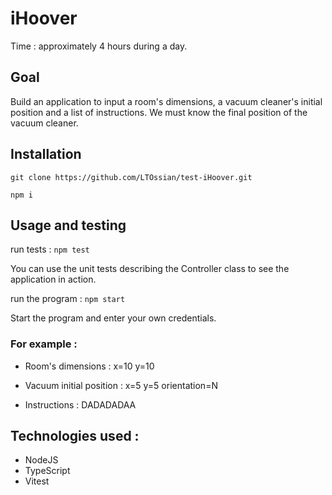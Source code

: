 # iHoover

Time : approximately 4 hours during a day.

## Goal

Build an application to input a room's dimensions, a vacuum cleaner's initial position and a list of instructions. We must know the final position of the vacuum cleaner.

## Installation

`git clone https://github.com/LTOssian/test-iHoover.git`

 `npm i`

## Usage and testing 

run tests : `npm test`

You can use the unit tests describing the Controller class to see the application in action. 

run the program : `npm start`

Start the program and enter your own credentials.

### For example : 

- Room's dimensions : x=10 y=10

- Vacuum initial position : x=5 y=5 orientation=N 

- Instructions : DADADADAA

## Technologies used :

- NodeJS
- TypeScript
- Vitest
